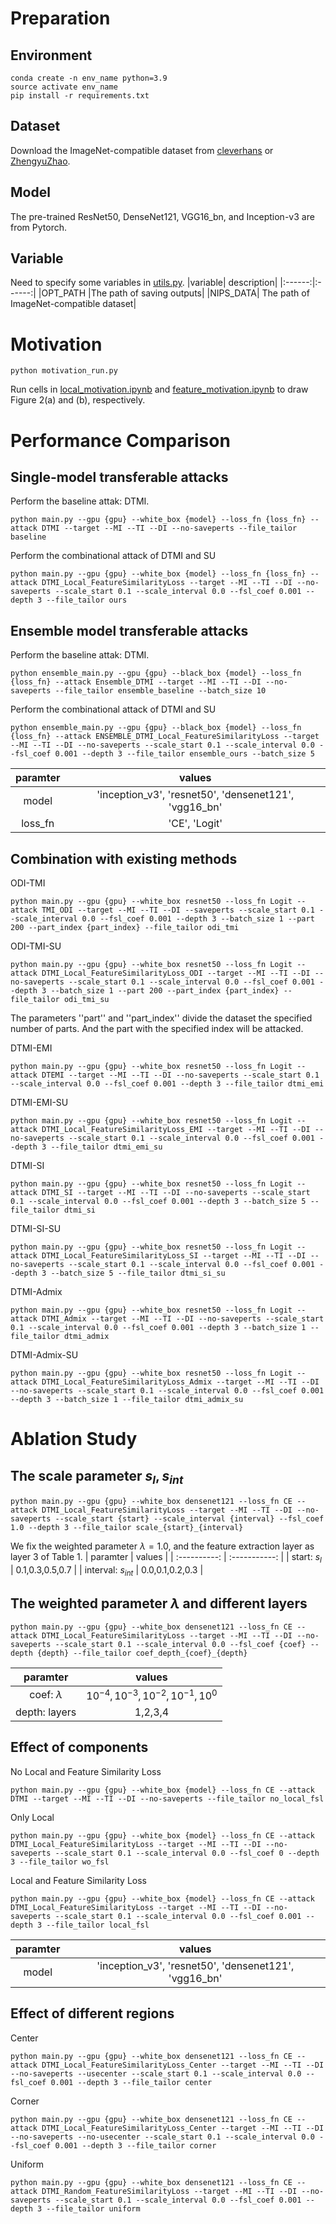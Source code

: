 # Preparation
## Environment
```
conda create -n env_name python=3.9
source activate env_name
pip install -r requirements.txt
```
## Dataset
Download the ImageNet-compatible dataset from [cleverhans](https://github.com/cleverhans-lab/cleverhans/tree/master/cleverhans_v3.1.0/examples/nips17_adversarial_competition/dataset) or [ZhengyuZhao](https://github.com/ZhengyuZhao/Targeted-Transfer).
## Model
The pre-trained ResNet50, DenseNet121, VGG16_bn, and Inception-v3 are from Pytorch.
## Variable
Need to specify some variables in [utils.py](utils.py).
|variable| description|
|:------:|:------:|
|OPT_PATH	|The path of saving outputs|
|NIPS_DATA|	The path of ImageNet-compatible dataset|


# Motivation
```
python motivation_run.py
```
Run cells in [local_motivation.ipynb](local_motivation.ipynb) and [feature_motivation.ipynb](feature_motivation.ipynb) to draw Figure 2(a) and (b), respectively.

# Performance Comparison
## Single-model transferable attacks
Perform the baseline attak: DTMI.
```
python main.py --gpu {gpu} --white_box {model} --loss_fn {loss_fn} --attack DTMI --target --MI --TI --DI --no-saveperts --file_tailor baseline
```
Perform the combinational attack of DTMI and SU
```
python main.py --gpu {gpu} --white_box {model} --loss_fn {loss_fn} --attack DTMI_Local_FeatureSimilarityLoss --target --MI --TI --DI --no-saveperts --scale_start 0.1 --scale_interval 0.0 --fsl_coef 0.001 --depth 3 --file_tailor ours
```

## Ensemble model transferable attacks
Perform the baseline attak: DTMI.
```
python ensemble_main.py --gpu {gpu} --black_box {model} --loss_fn {loss_fn} --attack Ensemble_DTMI --target --MI --TI --DI --no-saveperts --file_tailor ensemble_baseline --batch_size 10
```
Perform the combinational attack of DTMI and SU
```
python ensemble_main.py --gpu {gpu} --black_box {model} --loss_fn {loss_fn} --attack ENSEMBLE_DTMI_Local_FeatureSimilarityLoss --target --MI --TI --DI --no-saveperts --scale_start 0.1 --scale_interval 0.0 --fsl_coef 0.001 --depth 3 --file_tailor ensemble_ours --batch_size 5
```
| paramter      | values |
| :----------: | :-----------: |
| model   | 'inception_v3', 'resnet50', 'densenet121', 'vgg16_bn' |
|loss_fn | 'CE', 'Logit'|

## Combination with existing methods
ODI-TMI
```
python main.py --gpu {gpu} --white_box resnet50 --loss_fn Logit --attack TMI_ODI --target --MI --TI --DI --saveperts --scale_start 0.1 --scale_interval 0.0 --fsl_coef 0.001 --depth 3 --batch_size 1 --part 200 --part_index {part_index} --file_tailor odi_tmi
```
ODI-TMI-SU
```
python main.py --gpu {gpu} --white_box resnet50 --loss_fn Logit --attack DTMI_Local_FeatureSimilarityLoss_ODI --target --MI --TI --DI --no-saveperts --scale_start 0.1 --scale_interval 0.0 --fsl_coef 0.001 --depth 3 --batch_size 1 --part 200 --part_index {part_index} --file_tailor odi_tmi_su
```
The parameters ''part'' and ''part_index'' divide the dataset the specified number of parts. And the part with the specified index will be attacked.

DTMI-EMI
```
python main.py --gpu {gpu} --white_box resnet50 --loss_fn Logit --attack DTEMI --target --MI --TI --DI --no-saveperts --scale_start 0.1 --scale_interval 0.0 --fsl_coef 0.001 --depth 3 --file_tailor dtmi_emi
```

DTMI-EMI-SU
```
python main.py --gpu {gpu} --white_box resnet50 --loss_fn Logit --attack DTMI_Local_FeatureSimilarityLoss_EMI --target --MI --TI --DI --no-saveperts --scale_start 0.1 --scale_interval 0.0 --fsl_coef 0.001 --depth 3 --file_tailor dtmi_emi_su
```

DTMI-SI
```
python main.py --gpu {gpu} --white_box resnet50 --loss_fn Logit --attack DTMI_SI --target --MI --TI --DI --no-saveperts --scale_start 0.1 --scale_interval 0.0 --fsl_coef 0.001 --depth 3 --batch_size 5 --file_tailor dtmi_si
```
DTMI-SI-SU
```
python main.py --gpu {gpu} --white_box resnet50 --loss_fn Logit --attack DTMI_Local_FeatureSimilarityLoss_SI --target --MI --TI --DI --no-saveperts --scale_start 0.1 --scale_interval 0.0 --fsl_coef 0.001 --depth 3 --batch_size 5 --file_tailor dtmi_si_su
```
DTMI-Admix
```
python main.py --gpu {gpu} --white_box resnet50 --loss_fn Logit --attack DTMI_Admix --target --MI --TI --DI --no-saveperts --scale_start 0.1 --scale_interval 0.0 --fsl_coef 0.001 --depth 3 --batch_size 1 --file_tailor dtmi_admix
```
DTMI-Admix-SU
```
python main.py --gpu {gpu} --white_box resnet50 --loss_fn Logit --attack DTMI_Local_FeatureSimilarityLoss_Admix --target --MI --TI --DI --no-saveperts --scale_start 0.1 --scale_interval 0.0 --fsl_coef 0.001 --depth 3 --batch_size 1 --file_tailor dtmi_admix_su
```

# Ablation Study
## The scale parameter $s_l, s_{int}$
```
python main.py --gpu {gpu} --white_box densenet121 --loss_fn CE --attack DTMI_Local_FeatureSimilarityLoss --target --MI --TI --DI --no-saveperts --scale_start {start} --scale_interval {interval} --fsl_coef 1.0 --depth 3 --file_tailor scale_{start}_{interval}
```
We fix the weighted parameter $\lambda=1.0$, and the feature extraction layer as layer 3 of Table 1. 
| paramter      | values |
| :----------: | :-----------: |
| start: $s_l$      | 0.1,0.3,0.5,0.7       |
| interval: $s_{int}$   | 0.0,0.1,0.2,0.3        |
## The weighted parameter $\lambda$ and different layers
```
python main.py --gpu {gpu} --white_box densenet121 --loss_fn CE --attack DTMI_Local_FeatureSimilarityLoss --target --MI --TI --DI --no-saveperts --scale_start 0.1 --scale_interval 0.0 --fsl_coef {coef} --depth {depth} --file_tailor coef_depth_{coef}_{depth}
```
| paramter      | values |
| :----------: | :-----------: |
| coef: $\lambda$      | $10^{-4}, 10^{-3}, 10^{-2}, 10^{-1}, 10^{0}$   |
| depth: layers   | 1,2,3,4|
## Effect of components
No Local and Feature Similarity Loss
```
python main.py --gpu {gpu} --white_box {model} --loss_fn CE --attack DTMI --target --MI --TI --DI --no-saveperts --file_tailor no_local_fsl
```

Only Local
```
python main.py --gpu {gpu} --white_box {model} --loss_fn CE --attack DTMI_Local_FeatureSimilarityLoss --target --MI --TI --DI --no-saveperts --scale_start 0.1 --scale_interval 0.0 --fsl_coef 0 --depth 3 --file_tailor wo_fsl
```


Local and Feature Similarity Loss
```
python main.py --gpu {gpu} --white_box {model} --loss_fn CE --attack DTMI_Local_FeatureSimilarityLoss --target --MI --TI --DI --no-saveperts --scale_start 0.1 --scale_interval 0.0 --fsl_coef 0.001 --depth 3 --file_tailor local_fsl
```
| paramter      | values |
| :----------: | :-----------: |
| model   | 'inception_v3', 'resnet50', 'densenet121', 'vgg16_bn' |

## Effect of different regions
Center
```
python main.py --gpu {gpu} --white_box densenet121 --loss_fn CE --attack DTMI_Local_FeatureSimilarityLoss_Center --target --MI --TI --DI --no-saveperts --usecenter --scale_start 0.1 --scale_interval 0.0 --fsl_coef 0.001 --depth 3 --file_tailor center
```
Corner
```
python main.py --gpu {gpu} --white_box densenet121 --loss_fn CE --attack DTMI_Local_FeatureSimilarityLoss_Center --target --MI --TI --DI --no-saveperts --no-usecenter --scale_start 0.1 --scale_interval 0.0 --fsl_coef 0.001 --depth 3 --file_tailor corner
```
Uniform
```
python main.py --gpu {gpu} --white_box densenet121 --loss_fn CE --attack DTMI_Random_FeatureSimilarityLoss --target --MI --TI --DI --no-saveperts --scale_start 0.1 --scale_interval 0.0 --fsl_coef 0.001 --depth 3 --file_tailor uniform
```

